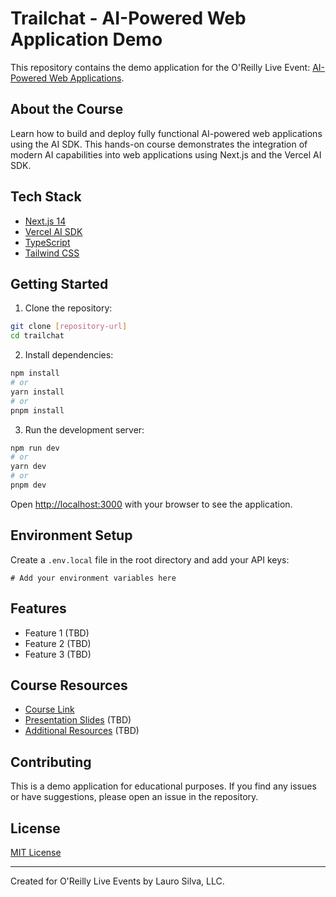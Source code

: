 # Trailchat - AI-Powered Web Application Demo

This repository contains the demo application for the O'Reilly Live Event: [AI-Powered Web Applications](https://www.oreilly.com/live-events/ai-powered-web-applications/0642572014610/).

## About the Course

Learn how to build and deploy fully functional AI-powered web applications using the AI SDK. This hands-on course demonstrates the integration of modern AI capabilities into web applications using Next.js and the Vercel AI SDK.

## Tech Stack

- [Next.js 14](https://nextjs.org/)
- [Vercel AI SDK](https://sdk.vercel.ai/docs)
- [TypeScript](https://www.typescriptlang.org/)
- [Tailwind CSS](https://tailwindcss.com/)

## Getting Started

1. Clone the repository:

```bash
git clone [repository-url]
cd trailchat
```

2. Install dependencies:

```bash
npm install
# or
yarn install
# or
pnpm install
```

3. Run the development server:

```bash
npm run dev
# or
yarn dev
# or
pnpm dev
```

Open [http://localhost:3000](http://localhost:3000) with your browser to see the application.

## Environment Setup

Create a `.env.local` file in the root directory and add your API keys:

```env
# Add your environment variables here
```

## Features

- Feature 1 (TBD)
- Feature 2 (TBD)
- Feature 3 (TBD)

## Course Resources

- [Course Link](https://www.oreilly.com/live-events/ai-powered-web-applications/0642572014610/)
- [Presentation Slides](#) (TBD)
- [Additional Resources](#) (TBD)

## Contributing

This is a demo application for educational purposes. If you find any issues or have suggestions, please open an issue in the repository.

## License

[MIT License](LICENSE)

---

Created for O'Reilly Live Events by Lauro Silva, LLC.
